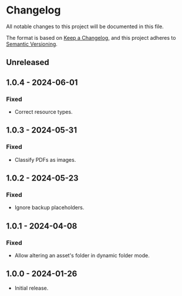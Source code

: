 # Changelog

All notable changes to this project will be documented in this file.

The format is based on [Keep a Changelog](https://keepachangelog.com/en/1.0.0/),
and this project adheres to [Semantic Versioning](https://semver.org/spec/v2.0.0.html).

## Unreleased

## 1.0.4 - 2024-06-01

### Fixed

- Correct resource types.

## 1.0.3 - 2024-05-31

### Fixed

- Classify PDFs as images.

## 1.0.2 - 2024-05-23

### Fixed

- Ignore backup placeholders.

## 1.0.1 - 2024-04-08

### Fixed

- Allow altering an asset's folder in dynamic folder mode.

## 1.0.0 - 2024-01-26

- Initial release.